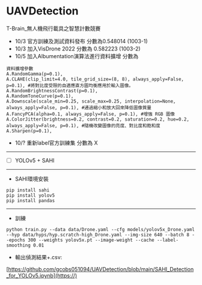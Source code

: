 # UAVDetection
T-Brain_無人機飛行載具之智慧計數競賽

* 10/3 官方訓練及測試資料發布 分數為0.548014 (1003-1)
* 10/3 加入VisDrone 2022 分數為 0.582223 (1003-2)
* 10/5 加入Albumentation演算法進行資料擴增 分數為
```
資料擴增參數
A.RandomGamma(p=0.1),
A.CLAHE(clip_limit=4.0, tile_grid_size=(8, 8), always_apply=False, p=0.1), #將對比度受限的自適應直方圖均衡應用於輸入圖像。
A.RandomBrightnessContrast(p=0.1),
A.RandomToneCurve(p=0.1),
A.Downscale(scale_min=0.25, scale_max=0.25, interpolation=None, always_apply=False, p=0.1), #通過縮小和放大回來降低圖像質量
A.FancyPCA(alpha=0.1, always_apply=False, p=0.1), #增強 RGB 圖像
A.ColorJitter(brightness=0.2, contrast=0.2, saturation=0.2, hue=0.2, always_apply=False, p=0.1), #隨機改變圖像的亮度、對比度和飽和度
A.Sharpen(p=0.1),
```
* 10/? 重新label官方訓練集 分數為 X

---


- [ ] YOLOv5 + SAHI

---

* SAHI環境安裝
```
pip install sahi
pip install yolov5
pip install pandas
```

---
* 訓練
```
python train.py --data data/Drone.yaml --cfg models/yolov5x_Drone.yaml --hyp data/hyps/hyp.scratch-high_Drone.yaml --img-size 640 --batch 8 --epochs 300 --weights yolov5x.pt --image-weight --cache --label-smoothing 0.01
```

* 輸出偵測結果+.csv:
> 
[https://github.com/gcobs051094/UAVDetection/blob/main/SAHI_Detection_for_YOLOv5.ipynb](https://)
